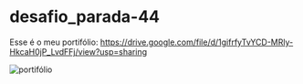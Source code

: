 # desafio_parada-44

Esse é o meu portifólio: https://drive.google.com/file/d/1gifrfyTvYCD-MRly-HkcaH0jP_LvdFFj/view?usp=sharing


![portifólio](https://user-images.githubusercontent.com/89865975/146465481-e1555004-8947-4c0b-b23e-700fac8fd002.png)

